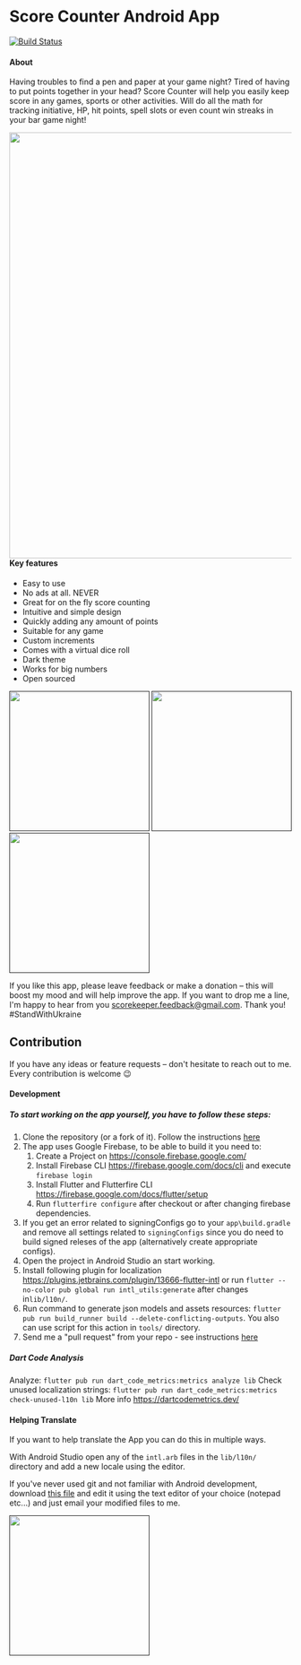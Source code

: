 # Score Counter Android App

[![Build Status](https://github.com/NaikSoftware/ScoreCounter/workflows/flutter_test/badge.svg?branch=flutter)](https://github.com/NaikSoftware/ScoreCounter/actions?query=workflow%3A"flutter_test"+branch%3Aflutter)

#### About
Having troubles to find a pen and paper at your game night? Tired of having to put points together in your head? Score Counter will help you easily keep score in any games, sports or other activities. Will do all the math for tracking initiative, HP, hit points, spell slots or even count win streaks in your bar game night!

[<img width=760 src="https://user-images.githubusercontent.com/16646251/162060725-1378c29f-4ce6-4467-ae7c-59315c1ecd27.jpg" style="float: left; padding-right: 10
px;">](https://play.google.com/store/apps/details?id=ua.napps.scorekeeper)

#### Key features
* Easy to use
*  No ads at all. NEVER
*  Great for on the fly score counting
*  Intuitive and simple design
*  Quickly adding any amount of points
*  Suitable for any game
*  Custom increments
*  Comes with a virtual dice roll
*  Dark theme
*  Works for big numbers
*  Open sourced

[<img src="https://user-images.githubusercontent.com/16646251/162061121-57e1b490-0593-4cfd-821e-42897e2a9b79.jpg" width=250>]()
[<img src="https://user-images.githubusercontent.com/16646251/162061126-c957679f-df54-42b7-a83a-1680f1293c4a.jpg" width=250>]()
[<img src="https://user-images.githubusercontent.com/16646251/162061129-eb9cdb6f-e4c1-4259-ac9d-b2c36eac3456.jpg" width=250>]()


If you like this app, please leave feedback or make a donation – this will boost my mood and will help improve the app. If you want to drop me a line, I'm happy to hear from you scorekeeper.feedback@gmail.com. Thank you! #StandWithUkraine


## Contribution
If you have any ideas or feature requests – don't hesitate to reach out to me. Every contribution is welcome 😉

#### Development

##### To start working on the app yourself, you have to follow these steps:

1. Clone the repository (or a fork of it). Follow the instructions [here](http://help.github.com/fork-a-repo/)
2. The app uses Google Firebase, to be able to build it you need to:
   1. Create a Project on https://console.firebase.google.com/ 
   2. Install Firebase CLI https://firebase.google.com/docs/cli and execute `firebase login`
   3. Install Flutter and Flutterfire CLI https://firebase.google.com/docs/flutter/setup
   4. Run `flutterfire configure` after checkout or after changing firebase dependencies.
3. If you get an error related to signingConfigs go to your `app\build.gradle` and remove all settings related to `signingConfigs` since you do need to build signed releses of the app (alternatively create appropriate configs).
4. Open the project in Android Studio an start working.
5. Install following plugin for localization https://plugins.jetbrains.com/plugin/13666-flutter-intl or run `flutter --no-color pub global run intl_utils:generate` after changes in`lib/l10n/`.
6. Run command to generate json models and assets resources: `flutter pub run build_runner build --delete-conflicting-outputs`. You also can use script for this action in `tools/` directory.
7. Send me a "pull request" from your repo - see instructions [here](https://help.github.com/articles/creating-a-pull-request-from-a-fork/)

##### Dart Code Analysis

Analyze: `flutter pub run dart_code_metrics:metrics analyze lib`
Check unused localization strings: `flutter pub run dart_code_metrics:metrics check-unused-l10n lib`
More info https://dartcodemetrics.dev/

#### Helping Translate

If you want to help translate the App you can do this in multiple ways.

With Android Studio open any of the `intl.arb` files in the `lib/l10n/` directory and add a new locale using the editor.

If you've never used git and not familiar with Android development, download [this file](https://raw.githubusercontent.com/n-apps/ScoreCounter/flutter/lib/l10n/intl_en.arb) and edit it using the text editor of your choice (notepad etc...) and just email your modified files to me.


[<img src="https://user-images.githubusercontent.com/16646251/162062124-cf86c14d-7a15-4565-8f6f-81d011861c05.jpg" width=250>]()
